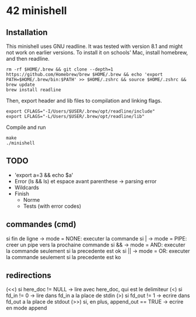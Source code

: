 # 42 minishell
## Installation
This minishell uses GNU readline. It was tested with version 8.1 and might not work on earlier versions.
To install it on schools' Mac, install homebrew, and then readline.
```
rm -rf $HOME/.brew && git clone --depth=1 https://github.com/Homebrew/brew $HOME/.brew && echo 'export PATH=$HOME/.brew/bin:$PATH' >> $HOME/.zshrc && source $HOME/.zshrc && brew update
brew install readline
```
Then, export header and lib files to compilation and linking flags.
```
export CFLAGS="-I/Users/$USER/.brew/opt/readline/include"
export LFLAGS="-L/Users/$USER/.brew/opt/readline/lib"
```
Compile and run
```
make
./minishell
```
## TODO
- 'export a=3 && echo $a'
- Error (ls && ls) et espace avant parenthese -> parsing error
- Wildcards
- Finish
	- Norme
	- Tests (with error codes)

## commandes (cmd)
si fin de ligne -> mode = NONE: executer la commande
si | -> mode = PIPE: creer un pipe vers la prochaine commande
si && -> mode = AND: executer la commande seulement si la precedente est ok
si || -> mode = OR: executer la commande seulement si la precedente est ko

## redirections
(<<) si here\_doc != NULL -> lire avec here\_doc, qui est le delimiteur
(<) si fd_in != 0 -> lire dans fd_in a la place de stdin
(>) si fd_out != 1 -> ecrire dans fd_out a la place de stdout
(>>) si, en plus, append\_out == TRUE -> ecrire en mode append
